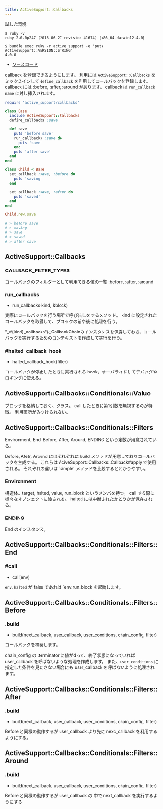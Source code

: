 ```yaml
---
title: ActiveSupport::Callbacks
---
```


試した環境

```
$ ruby -v
ruby 2.0.0p247 (2013-06-27 revision 41674) [x86_64-darwin12.4.0]
```

```
$ bundle exec ruby -r active_support -e 'puts ActiveSupport::VERSION::STRING'
4.0.0
```

* [ソースコード](https://github.com/rails/rails/blob/master/activesupport/lib/active_support/callbacks.rb)

callback を登録できるようにします。
利用には `ActiveSupport::Callbacks` をミックスインして `define_callback` を利用してコールバックを登録します。
callback には :before, :after, :around があります。
callback は `run_callback name` に対し挿入されます。

```ruby
require 'active_support/callbacks'

class Base
  include ActiveSupport::Callbacks
  define_callbacks :save

  def save
    puts 'before save'
    run_callbacks :save do
      puts 'save'
    end
    puts 'after save'
  end
end

class Child < Base
  set_callback :save, :before do
    puts 'saving'
  end

  set_callback :save, :after do
    puts 'saved'
  end
end

Child.new.save

# > before save
# > saving
# > save
# > saved
# > after save
```

ActiveSupport::Callbacks
--------------------------------------------------------------------------------

### CALLBACK_FILTER_TYPES

コールバックのフィルターとして利用できる値の一覧 :before, :after, :around

### run_callbacks

* run_callbacks(kind, &block)

実際にコールバックを行う場所で呼び出しをするメソッド。
kind に設定されたコールバックを取得して、ブロックの前や後に処理を行う。

"_#{kind}_callbacks"にCallbackChainのインスタンスを保存しておき、コールバックを実行するためのコンテキストを作成して実行を行う。

### #halted_callback_hook

* halted_callback_hook(filter)

コールバックが停止したときに実行される hook。オーバライドしてデバッグやロギングに使える。


ActiveSupport::Callbacks::Conditionals::Value
--------------------------------------------------------------------------------

ブロックを格納しておく、クラス。 call したときに第1引数を無視するのが特徴。
利用箇所がみつけられない。

ActiveSupport::Callbacks::Conditionals::Filters
--------------------------------------------------------------------------------

Environment, End, Before, After, Around, ENDING という定数が用意されている。

Before, Afetr, Around にはそれぞれに build メソッドが用意しておりコールバックを生成する。
これらは AciveSupport::Callbacks::Callback#apply で使用される。
それぞれの違いは `simple' メソッドを比較するとわかりやすい。

### Environment

構造体。target, halted, value, run_block というメンバを持つ。
call する際に様々なオブジェクトに渡される。
halted には中断されたかどうかが保存される。

### ENDING

End のインスタンス。

ActiveSupport::Callbacks::Conditionals::Filters::End
--------------------------------------------------------------------------------

### #call

* call(env)

`env.halted` が false であれば `env.run_block を起動します。

ActiveSupport::Callbacks::Conditionals::Filters::Before
--------------------------------------------------------------------------------

### .build

* build(next_callback, user_callback, user_conditions, chain_config, filter)

コールバックを構築します。

chain_config の :terminator に値がdって、終了状態になっていれば user_callback を呼ばないような処理を作成します。
また、`user_conditions` に指定した条件を見たさない場合にも user_callback を呼ばないように処理されます。

ActiveSupport::Callbacks::Conditionals::Filters::After
--------------------------------------------------------------------------------

### .build

* build(next_callback, user_callback, user_conditions, chain_config, filter)

Before と同様の動作するが user_callback より先に nexc_callback を利用するようにする。

ActiveSupport::Callbacks::Conditionals::Filters::Around
--------------------------------------------------------------------------------

### .build

* build(next_callback, user_callback, user_conditions, chain_config, filter)

Before と同様の動作するが user_callback の 中で next_callback を実行するようにする
